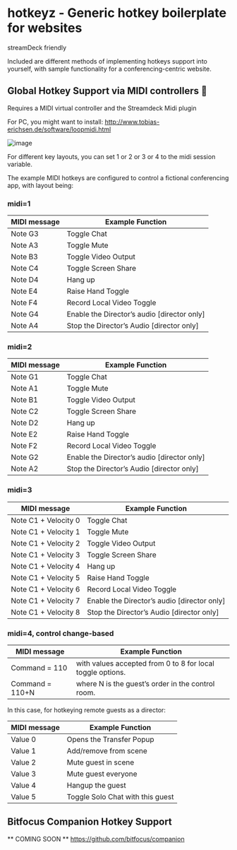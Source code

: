 # hotkeyz - Generic hotkey boilerplate for websites

streamDeck friendly

Included are different methods of implementing hotkeys support into yourself, with sample functionality for a conferencing-centric website.

## Global Hotkey Support via MIDI controllers 🎹

Requires a MIDI virtual controller and the Streamdeck Midi plugin

For PC, you might want to install: http://www.tobias-erichsen.de/software/loopmidi.html

![image](https://user-images.githubusercontent.com/2575698/109399566-a08e0900-7911-11eb-9244-c6df67ae3636.png)

For different key layouts, you can set  1 or 2 or 3 or 4 to the midi session variable.

The example MIDI hotkeys are configured to control a fictional conferencing app, with layout being:

### midi=1

| MIDI message 	| Example Function
|--------------	|----------	
| Note G3 	    | Toggle Chat	
| Note A3       | Toggle Mute        	
| Note B3       | Toggle Video Output      	
| Note C4       | Toggle Screen Share      	
| Note D4       | Hang up      	
| Note E4       | Raise Hand Toggle      	
| Note F4       | Record Local Video Toggle      	
| Note G4       | Enable the Director’s audio [director only]      	
| Note A4       | Stop the Director’s Audio [director only]      	


### midi=2

| MIDI message 	| Example Function
|--------------	|----------	
| Note G1 	    | Toggle Chat	
| Note A1       | Toggle Mute        	
| Note B1       | Toggle Video Output      	
| Note C2       | Toggle Screen Share      	
| Note D2       | Hang up      	
| Note E2       | Raise Hand Toggle      	
| Note F2       | Record Local Video Toggle      	
| Note G2       | Enable the Director’s audio [director only]      	
| Note A2       | Stop the Director’s Audio [director only]    

### midi=3

| MIDI message 	| Example Function
|--------------	|----------	
| Note C1 + Velocity 0 	| Toggle Chat	
| Note C1 + Velocity 1  | Toggle Mute        	
| Note C1 + Velocity 2  | Toggle Video Output      	
| Note C1 + Velocity 3  | Toggle Screen Share      	
| Note C1 + Velocity 4  | Hang up      	
| Note C1 + Velocity 5  | Raise Hand Toggle      	
| Note C1 + Velocity 6  | Record Local Video Toggle      	
| Note C1 + Velocity 7  | Enable the Director’s audio [director only]      	
| Note C1 + Velocity 8  | Stop the Director’s Audio [director only]   

### midi=4, control change-based

| MIDI message   	| Example Function
|---------------------	|----------	
| Command = 110	        | with values accepted from 0 to 8 for local toggle options.	
| Command = 110+N       | where N is the guest’s order in the control room.        	

In this case, for hotkeying remote guests as a director:

| MIDI message   | Example Function
|--------------- |----------	
| Value 0        | Opens the Transfer Popup	
| Value 1        | Add/remove from scene        	
| Value 2        | Mute guest in scene	
| Value 3        | Mute guest everyone    
| Value 4        | Hangup the guest
| Value 5        | Toggle Solo Chat with this guest    


## Bitfocus Companion Hotkey Support

** COMING SOON ** 
https://github.com/bitfocus/companion
